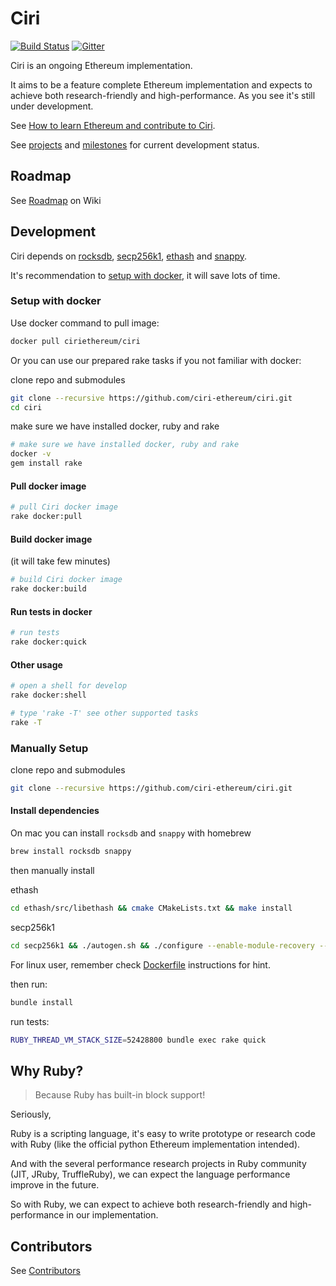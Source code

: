 Ciri
===============
[![Build Status](https://travis-ci.org/ciri-ethereum/ciri.svg?branch=master)](https://travis-ci.org/ciri-ethereum/ciri)
[![Gitter](https://badges.gitter.im/join.svg)](https://gitter.im/ciri-ethereum/Lobby)

Ciri is an ongoing Ethereum implementation.

It aims to be a feature complete Ethereum implementation and expects to achieve both research-friendly and high-performance.
As you see it's still under development.

See [How to learn Ethereum and contribute to Ciri](https://github.com/ciri-ethereum/ciri/wiki#how-to-learn-ethereum-and-contribute-to-ciri).

See [projects](https://github.com/ciri-ethereum/ciri/projects) and [milestones](https://github.com/ciri-ethereum/ciri/milestones) for current development status.

Roadmap
---------------

See [Roadmap](https://github.com/ciri-ethereum/ciri/wiki)  on Wiki

Development
---------------

Ciri depends on [rocksdb](https://github.com/facebook/rocksdb), [secp256k1](https://github.com/bitcoin-core/secp256k1), [ethash](https://github.com/ethereum/ethash) and [snappy](https://github.com/google/snappy).

It's recommendation to [setup with docker](#setup-with-docker), it will save lots of time.

### Setup with docker

Use docker command to pull image:

``` bash
docker pull ciriethereum/ciri
```

Or you can use our prepared rake tasks if you not familiar with docker:

clone repo and submodules

``` bash
git clone --recursive https://github.com/ciri-ethereum/ciri.git
cd ciri
```

make sure we have installed docker, ruby and rake
``` bash
# make sure we have installed docker, ruby and rake
docker -v
gem install rake
```

#### Pull docker image

``` bash
# pull Ciri docker image
rake docker:pull
```

#### Build docker image
(it will take few minutes)
``` bash
# build Ciri docker image
rake docker:build
```

#### Run tests in docker
``` bash
# run tests
rake docker:quick
```

#### Other usage
``` bash
# open a shell for develop
rake docker:shell

# type 'rake -T' see other supported tasks 
rake -T
``` 

### Manually Setup

clone repo and submodules

``` bash
git clone --recursive https://github.com/ciri-ethereum/ciri.git
```

#### Install dependencies

On mac you can install `rocksdb` and `snappy` with homebrew

``` bash
brew install rocksdb snappy
```

then manually install

ethash
``` bash
cd ethash/src/libethash && cmake CMakeLists.txt && make install
```

secp256k1
``` bash
cd secp256k1 && ./autogen.sh && ./configure --enable-module-recovery --enable-experimental --enable-module-ecdh && make && make install
```

For linux user, remember check [Dockerfile](/docker) instructions for hint.

then run: 
``` bash
bundle install
```

run tests:
``` bash
RUBY_THREAD_VM_STACK_SIZE=52428800 bundle exec rake quick
```

Why Ruby?
---------------

> Because Ruby has built-in block support!

Seriously, 

Ruby is a scripting language, it's easy to write prototype or research code with Ruby (like the official python Ethereum implementation intended).

And with the several performance research projects in Ruby community (JIT, JRuby, TruffleRuby), we can expect the language performance improve in the future.

So with Ruby, we can expect to achieve both research-friendly and high-performance in our implementation.


Contributors
---------------

See [Contributors](https://github.com/ciri-ethereum/ciri/graphs/contributors)
